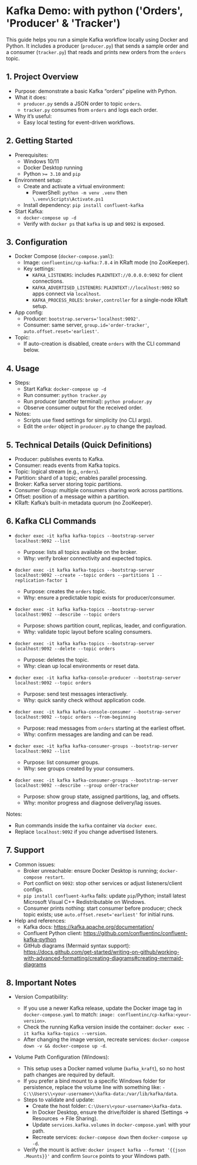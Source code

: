# Kafka Demo: with python ('Orders', 'Producer' & 'Tracker')

This guide helps you run a simple Kafka workflow locally using Docker and Python. It includes a producer (`producer.py`) that sends a sample order and a consumer (`tracker.py`) that reads and prints new orders from the `orders` topic.

## 1. Project Overview

- Purpose: demonstrate a basic Kafka “orders” pipeline with Python.
- What it does:
  - `producer.py` sends a JSON order to topic `orders`.
  - `tracker.py` consumes from `orders` and logs each order.
- Why it’s useful:
  - Easy local testing for event-driven workflows.

## 2. Getting Started

- Prerequisites:
  - Windows 10/11
  - Docker Desktop running
  - Python `>= 3.10` and `pip`
- Environment setup:
  - Create and activate a virtual environment:
    - PowerShell: `python -m venv .venv` then `\.venv\Scripts\Activate.ps1`
  - Install dependency: `pip install confluent-kafka`
- Start Kafka:
  - `docker-compose up -d`
  - Verify with `docker ps` that `kafka` is up and `9092` is exposed.

## 3. Configuration

- Docker Compose (`docker-compose.yaml`):
  - Image: `confluentinc/cp-kafka:7.8.4` in KRaft mode (no ZooKeeper).
  - Key settings:
    - `KAFKA_LISTENERS`: includes `PLAINTEXT://0.0.0.0:9092` for client connections.
    - `KAFKA_ADVERTISED_LISTENERS`: `PLAINTEXT://localhost:9092` so apps connect via `localhost`.
    - `KAFKA_PROCESS_ROLES`: `broker,controller` for a single-node KRaft setup.
- App config:
  - Producer: `bootstrap.servers='localhost:9092'`.
  - Consumer: same server, `group.id='order-tracker'`, `auto.offset.reset='earliest'`.
- Topic:
  - If auto-creation is disabled, create `orders` with the CLI command below.

## 4. Usage

- Steps:
  - Start Kafka: `docker-compose up -d`
  - Run consumer: `python tracker.py`
  - Run producer (another terminal): `python producer.py`
  - Observe consumer output for the received order.
- Notes:
  - Scripts use fixed settings for simplicity (no CLI args).
  - Edit the `order` object in `producer.py` to change the payload.

## 5. Technical Details (Quick Definitions)

- Producer: publishes events to Kafka.
- Consumer: reads events from Kafka topics.
- Topic: logical stream (e.g., `orders`).
- Partition: shard of a topic; enables parallel processing.
- Broker: Kafka server storing topic partitions.
- Consumer Group: multiple consumers sharing work across partitions.
- Offset: position of a message within a partition.
- KRaft: Kafka’s built-in metadata quorum (no ZooKeeper).

## 6. Kafka CLI Commands

- `docker exec -it kafka kafka-topics --bootstrap-server localhost:9092 --list`
  - Purpose: lists all topics available on the broker.
  - Why: verify broker connectivity and expected topics.

- `docker exec -it kafka kafka-topics --bootstrap-server localhost:9092 --create --topic orders --partitions 1 --replication-factor 1`
  - Purpose: creates the `orders` topic.
  - Why: ensure a predictable topic exists for producer/consumer.

- `docker exec -it kafka kafka-topics --bootstrap-server localhost:9092 --describe --topic orders`
  - Purpose: shows partition count, replicas, leader, and configuration.
  - Why: validate topic layout before scaling consumers.

- `docker exec -it kafka kafka-topics --bootstrap-server localhost:9092 --delete --topic orders`
  - Purpose: deletes the topic.
  - Why: clean up local environments or reset data.

- `docker exec -it kafka kafka-console-producer --bootstrap-server localhost:9092 --topic orders`
  - Purpose: send test messages interactively.
  - Why: quick sanity check without application code.

- `docker exec -it kafka kafka-console-consumer --bootstrap-server localhost:9092 --topic orders --from-beginning`
  - Purpose: read messages from `orders` starting at the earliest offset.
  - Why: confirm messages are landing and can be read.

- `docker exec -it kafka kafka-consumer-groups --bootstrap-server localhost:9092 --list`
  - Purpose: list consumer groups.
  - Why: see groups created by your consumers.

- `docker exec -it kafka kafka-consumer-groups --bootstrap-server localhost:9092 --describe --group order-tracker`
  - Purpose: show group state, assigned partitions, lag, and offsets.
  - Why: monitor progress and diagnose delivery/lag issues.

Notes:
- Run commands inside the `kafka` container via `docker exec`.
- Replace `localhost:9092` if you change advertised listeners.

## 7. Support

- Common issues:
  - Broker unreachable: ensure Docker Desktop is running; `docker-compose restart`.
  - Port conflict on `9092`: stop other services or adjust listeners/client configs.
  - `pip install confluent-kafka` fails: update `pip`/Python; install latest Microsoft Visual C++ Redistributable on Windows.
  - Consumer prints nothing: start consumer before producer; check topic exists; use `auto.offset.reset='earliest'` for initial runs.
- Help and references:
  - Kafka docs: https://kafka.apache.org/documentation/
  - Confluent Python client: https://github.com/confluentinc/confluent-kafka-python
  - GitHub diagrams (Mermaid syntax support): https://docs.github.com/get-started/writing-on-github/working-with-advanced-formatting/creating-diagrams#creating-mermaid-diagrams

## 8. Important Notes

- Version Compatibility:
  - If you use a newer Kafka release, update the Docker image tag in `docker-compose.yaml` to match: `image: confluentinc/cp-kafka:<your-version>`.
  - Check the running Kafka version inside the container: `docker exec -it kafka kafka-topics --version`.
  - After changing the image version, recreate services: `docker-compose down -v && docker-compose up -d`.

- Volume Path Configuration (Windows):
  - This setup uses a Docker named volume (`kafka_kraft`), so no host path changes are required by default.
  - If you prefer a bind mount to a specific Windows folder for persistence, replace the volume line with something like: `- C:\\Users\\<your-username>\\kafka-data:/var/lib/kafka/data`.
  - Steps to validate and update:
    - Create the host folder: `C:\Users\<your-username>\kafka-data`.
    - In Docker Desktop, ensure the drive/folder is shared (Settings → Resources → File Sharing).
    - Update `services.kafka.volumes` in `docker-compose.yaml` with your path.
    - Recreate services: `docker-compose down` then `docker-compose up -d`.
  - Verify the mount is active: `docker inspect kafka --format '{{json .Mounts}}'` and confirm `Source` points to your Windows path.